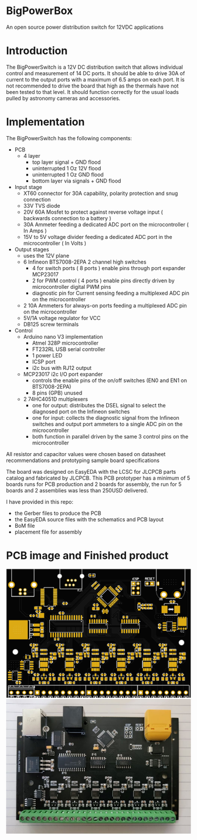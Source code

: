 # BigPowerBox
 An open source power distribution switch for 12VDC applications

# Introduction
The BigPowerSwitch is a 12V DC distribution switch that allows individual control and measurement of 14 DC ports. It should be able to drive 30A of current to the output ports with a maximum of 6.5 amps on each port. It is not recommended to drive the board that high as the thermals have not been tested to that level. It should function correctly for the usual loads pulled by astronomy cameras and accessories.

# Implementation
The BigPowerSwitch has the following components:
- PCB
  - 4 layer 
    - top layer signal + GND flood
    - uninterrupted 1 Oz 12V flood
    - uninterrupted 1 Oz GND flood
    - bottom layer via signals + GND flood
- Input stage
  - XT60 connector for 30A capability, polarity protection and snug connection
  - 33V TVS diode
  - 20V 60A Mosfet to protect against reverse voltage input ( backwards connection to a battery )
  - 30A Ammeter feeding a dedicated ADC port on the microcontroller ( In Amps )
  - 15V to 5V voltage divider feeding a dedicated ADC port in the microcontroller ( In Volts )
- Output stages
  - uses the 12V plane
  - 6 Infineon BTS7008-2EPA 2 channel high switches
    - 4 for switch ports ( 8 ports ) enable pins through port expander MCP23017
    - 2 for PWM control ( 4 ports ) enable pins directly driven by microcontroller digital PWM pins
    - diagnostic pin for Current sensing feeding a multiplexed ADC pin on the microcontroller
  - 2 10A Ammeters for always-on ports feeding a multiplexed ADC pin on the microcontroller
  - 5V/1A voltage regulator for VCC
  - DB125 screw terminals
- Control
  - Arduino nano V3 implementation
    - Atmel 328P microcontroller
    - FT232RL USB serial controller
    - 1 power LED
    - ICSP port
    - i2c bus with RJ12 output
  - MCP23017 i2c I/O port expander
    - controls the enable pins of the on/off switches (EN0 and EN1 on BTS7008-2EPA)
    - 8 pins (GPB) unused
  - 2 74HC4051D multiplexers
    - one for output: distributes the DSEL signal to select the diagnosed port on the Infineon switches
    - one for input: collects the diagnostic signal from the Infineon switches and output port ammeters to a single ADC pin on the microcontroller
    - both function in parallel driven by the same 3 control pins on the microcontroller

All resistor and capacitor values were chosen based on datasheet recommendations and prototyping sample board specifications

The board was designed on EasyEDA with the LCSC for JLCPCB parts catalog and fabricated by JLCPCB. This PCB prototyper has a minimum of 5 boards runs for PCB production and 2 boards for assembly, the run for 5 boards and 2 assemblies was less than 250USD delivered.

I have provided in this repo:
- the Gerber files to produce the PCB
- the EasyEDA source files with the schematics and PCB layout
- BoM file
- placement file for assembly

# PCB image and Finished product
![PCB](../../Resources/PCBImg.jpg)
![PCB Picture](../../Resources/pcb.jpg)
